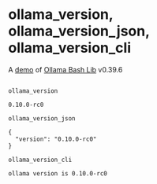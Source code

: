 # ollama_version, ollama_version_json, ollama_version_cli

A [demo](../README.md#demos) of [Ollama Bash Lib](https://github.com/attogram/ollama-bash-lib) v0.39.6
```

ollama_version

0.10.0-rc0

ollama_version_json

{
  "version": "0.10.0-rc0"
}

ollama_version_cli

ollama version is 0.10.0-rc0
```
